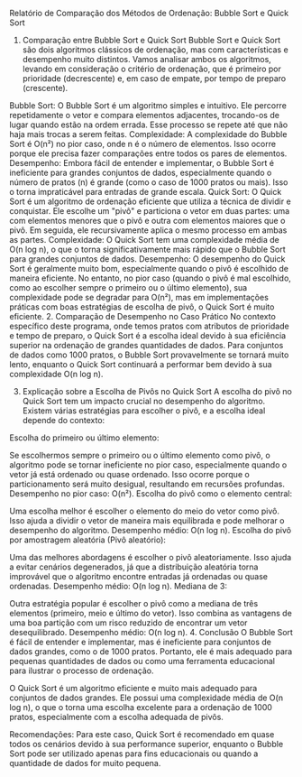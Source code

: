 Relatório de Comparação dos Métodos de Ordenação: Bubble Sort e Quick Sort
1. Comparação entre Bubble Sort e Quick Sort
Bubble Sort e Quick Sort são dois algoritmos clássicos de ordenação, mas com características e desempenho muito distintos. Vamos analisar ambos os algoritmos, levando em consideração o critério de ordenação, que é primeiro por prioridade (decrescente) e, em caso de empate, por tempo de preparo (crescente).

Bubble Sort:
O Bubble Sort é um algoritmo simples e intuitivo. Ele percorre repetidamente o vetor e compara elementos adjacentes, trocando-os de lugar quando estão na ordem errada. Esse processo se repete até que não haja mais trocas a serem feitas.
Complexidade: A complexidade do Bubble Sort é O(n²) no pior caso, onde n é o número de elementos. Isso ocorre porque ele precisa fazer comparações entre todos os pares de elementos.
Desempenho: Embora fácil de entender e implementar, o Bubble Sort é ineficiente para grandes conjuntos de dados, especialmente quando o número de pratos (n) é grande (como o caso de 1000 pratos ou mais). Isso o torna impraticável para entradas de grande escala.
Quick Sort:
O Quick Sort é um algoritmo de ordenação eficiente que utiliza a técnica de dividir e conquistar. Ele escolhe um "pivô" e particiona o vetor em duas partes: uma com elementos menores que o pivô e outra com elementos maiores que o pivô. Em seguida, ele recursivamente aplica o mesmo processo em ambas as partes.
Complexidade: O Quick Sort tem uma complexidade média de O(n log n), o que o torna significativamente mais rápido que o Bubble Sort para grandes conjuntos de dados.
Desempenho: O desempenho do Quick Sort é geralmente muito bom, especialmente quando o pivô é escolhido de maneira eficiente. No entanto, no pior caso (quando o pivô é mal escolhido, como ao escolher sempre o primeiro ou o último elemento), sua complexidade pode se degradar para O(n²), mas em implementações práticas com boas estratégias de escolha de pivô, o Quick Sort é muito eficiente.
2. Comparação de Desempenho no Caso Prático
No contexto específico deste programa, onde temos pratos com atributos de prioridade e tempo de preparo, o Quick Sort é a escolha ideal devido à sua eficiência superior na ordenação de grandes quantidades de dados. Para conjuntos de dados como 1000 pratos, o Bubble Sort provavelmente se tornará muito lento, enquanto o Quick Sort continuará a performar bem devido à sua complexidade O(n log n).

3. Explicação sobre a Escolha de Pivôs no Quick Sort
A escolha do pivô no Quick Sort tem um impacto crucial no desempenho do algoritmo. Existem várias estratégias para escolher o pivô, e a escolha ideal depende do contexto:

Escolha do primeiro ou último elemento:

Se escolhermos sempre o primeiro ou o último elemento como pivô, o algoritmo pode se tornar ineficiente no pior caso, especialmente quando o vetor já está ordenado ou quase ordenado. Isso ocorre porque o particionamento será muito desigual, resultando em recursões profundas.
Desempenho no pior caso: O(n²).
Escolha do pivô como o elemento central:

Uma escolha melhor é escolher o elemento do meio do vetor como pivô. Isso ajuda a dividir o vetor de maneira mais equilibrada e pode melhorar o desempenho do algoritmo.
Desempenho médio: O(n log n).
Escolha do pivô por amostragem aleatória (Pivô aleatório):

Uma das melhores abordagens é escolher o pivô aleatoriamente. Isso ajuda a evitar cenários degenerados, já que a distribuição aleatória torna improvável que o algoritmo encontre entradas já ordenadas ou quase ordenadas.
Desempenho médio: O(n log n).
Mediana de 3:

Outra estratégia popular é escolher o pivô como a mediana de três elementos (primeiro, meio e último do vetor). Isso combina as vantagens de uma boa partição com um risco reduzido de encontrar um vetor desequilibrado.
Desempenho médio: O(n log n).
4. Conclusão
O Bubble Sort é fácil de entender e implementar, mas é ineficiente para conjuntos de dados grandes, como o de 1000 pratos. Portanto, ele é mais adequado para pequenas quantidades de dados ou como uma ferramenta educacional para ilustrar o processo de ordenação.

O Quick Sort é um algoritmo eficiente e muito mais adequado para conjuntos de dados grandes. Ele possui uma complexidade média de O(n log n), o que o torna uma escolha excelente para a ordenação de 1000 pratos, especialmente com a escolha adequada de pivôs.

Recomendações:
Para este caso, Quick Sort é recomendado em quase todos os cenários devido à sua performance superior, enquanto o Bubble Sort pode ser utilizado apenas para fins educacionais ou quando a quantidade de dados for muito pequena.
